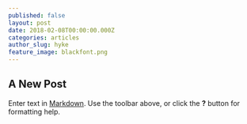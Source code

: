 ```yaml
---
published: false
layout: post
date: 2018-02-08T00:00:00.000Z
categories: articles
author_slug: hyke
feature_image: blackfont.png
---
```

## A New Post

Enter text in [Markdown](http://daringfireball.net/projects/markdown/). Use the toolbar above, or click the **?** button for formatting help.
